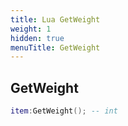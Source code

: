 ```yaml
---
title: Lua GetWeight
weight: 1
hidden: true
menuTitle: GetWeight
---
```

## GetWeight
```lua
item:GetWeight(); -- int
```